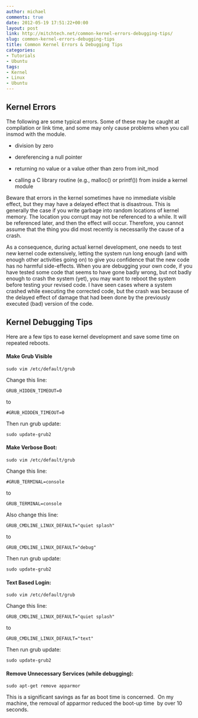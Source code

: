 ```yaml
---
author: michael
comments: true
date: 2012-05-19 17:51:22+00:00
layout: post
link: http://mitchtech.net/common-kernel-errors-debugging-tips/
slug: common-kernel-errors-debugging-tips
title: Common Kernel Errors & Debugging Tips
categories:
- Tutorials
- Ubuntu
tags:
- Kernel
- Linux
- Ubuntu
---
```


## Kernel Errors

The following are some typical errors. Some of these may be caught at compilation or link time, and some may only cause problems when you call insmod with the module.

  * division by zero

  * dereferencing a null pointer

  * returning no value or a value other than zero from init_mod

  * calling a C library routine (e.g., malloc() or printf()) from inside a kernel module

Beware that errors in the kernel sometimes have no immediate visible effect, but they may have a delayed effect that is disastrous. This is generally the case if you write garbage into random locations of kernel memory. The location you corrupt may not be referenced to a while. It will be referenced later, and then the effect will occur. Therefore, you cannot assume that the thing you did most recently is necessarily the cause of a crash.

As a consequence, during actual kernel development, one needs to test new kernel code extensively, letting the system run long enough (and with enough other activities going on) to give you confidence that the new code has no harmful side-effects. When you are debugging your own code, if you have tested some code that seems to have gone badly wrong, but not badly enough to crash the system (yet), you may want to reboot the system before testing your revised code. I have seen cases where a system crashed while executing the corrected code, but the crash was because of the delayed effect of damage that had been done by the previously executed (bad) version of the code.

## Kernel Debugging Tips

Here are a few tips to ease kernel development and save some time on repeated reboots.

#### Make Grub Visible

```
sudo vim /etc/default/grub
```

Change this line:

```
GRUB_HIDDEN_TIMEOUT=0
```

to

```
#GRUB_HIDDEN_TIMEOUT=0
```

Then run grub update:

```
sudo update-grub2
```

#### Make Verbose Boot:

```
sudo vim /etc/default/grub
```

Change this line:

```
#GRUB_TERMINAL=console
```

to

```
GRUB_TERMINAL=console
```

Also change this line:

```
GRUB_CMDLINE_LINUX_DEFAULT="quiet splash"
```

to

```
GRUB_CMDLINE_LINUX_DEFAULT="debug"
```

Then run grub update:

```
sudo update-grub2
```

#### Text Based Login:

```
sudo vim /etc/default/grub
```

Change this line:

```
GRUB_CMDLINE_LINUX_DEFAULT="quiet splash"
```

to

```
GRUB_CMDLINE_LINUX_DEFAULT="text"
```

Then run grub update:

```
sudo update-grub2
```

#### Remove Unnecessary Services (while debugging):

```
sudo apt-get remove apparmor
```

This is a significant savings as far as boot time is concerned.  On my machine, the removal of apparmor reduced the boot-up time  by over 10 seconds.
